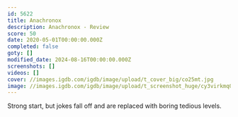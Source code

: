 ```yaml
---
id: 5622
title: Anachronox
description: Anachronox - Review
score: 50
date: 2020-05-01T00:00:00.000Z
completed: false
goty: []
modified_date: 2024-08-16T00:00:00.000Z
screenshots: []
videos: []
cover: //images.igdb.com/igdb/image/upload/t_cover_big/co25mt.jpg
image: //images.igdb.com/igdb/image/upload/t_screenshot_huge/cy3virkmq0uxm09mmjup.jpg
---
```

Strong start, but jokes fall off and are replaced with boring tedious levels.